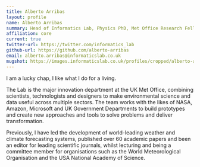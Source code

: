 ```yaml
---
title: Alberto Arribas
layout: profile
name: Alberto Arribas
summary: Head of Informatics Lab, Physics PhD, Met Office Research Fellow. 
affiliation: core
current: true
twitter-url: https://twitter.com/informatics_lab
github-url: https://github.com/alberto-arribas
email: alberto.arribas@informaticslab.co.uk
mugshot: https://images.informaticslab.co.uk/profiles/cropped/alberto-arribas.png
---
```



I am a lucky chap, I like what I do for a living.

The Lab is the major innovation department at the UK Met Office, combining scientists, technologists and designers to make environmental science and data useful across multiple sectors. The team works with the likes of NASA, Amazon, Microsoft and UK Government Departments to build prototypes and create new approaches and tools to solve problems and deliver transformation.

Previously, I have led the development of world-leading weather and climate forecasting systems, published over 60 academic papers and been an editor for leading scientific journals, whilst lecturing and being a committee member for organisations such as the World Meteorological Organisation and the USA National Academy of Science.
